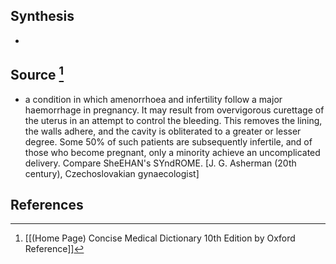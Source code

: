## Synthesis
- 
## Source [^1]
- a condition in which amenorrhoea and infertility follow a major haemorrhage in pregnancy. It may result from overvigorous curettage of the uterus in an attempt to control the bleeding. This removes the lining, the walls adhere, and the cavity is obliterated to a greater or lesser degree. Some $50 \%$ of such patients are subsequently infertile, and of those who become pregnant, only a minority achieve an uncomplicated delivery. Compare SheEHAN's SYndROME. \[J. G. Asherman (20th century), Czechoslovakian gynaecologist]
## References

[^1]: [[(Home Page) Concise Medical Dictionary 10th Edition by Oxford Reference]]